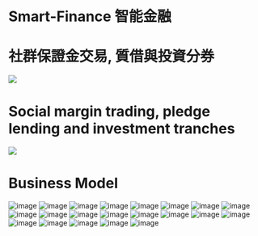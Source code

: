 # Smart-Finance 智能金融
# 社群保證金交易, 質借與投資分券
[![](http://img.youtube.com/vi/v4LLT9rDiuA/0.jpg)](http://www.youtube.com/watch?v=v4LLT9rDiuA "Margin Trading & Pledge Lending")
#
# Social margin trading, pledge lending and investment tranches
[![](http://img.youtube.com/vi/ZifyoLsVPvw/3.jpg)](http://www.youtube.com/watch?v=ZifyoLsVPvw "Margin trading & pledge lending")
#
# Business Model
![image](/images/投影片01.jpg)
![image](/images/投影片02.jpg)
![image](/images/投影片03.jpg)
![image](/images/投影片04.jpg)
![image](/images/投影片05.jpg)
![image](/images/投影片06.jpg)
![image](/images/投影片07.jpg)
![image](/images/投影片08.jpg)
![image](/images/投影片09.jpg)
![image](/images/投影片10.jpg)
![image](/images/投影片11.jpg)
![image](/images/投影片12.jpg)
![image](/images/投影片13.jpg)
![image](/images/投影片14.jpg)
![image](/images/投影片15.jpg)
![image](/images/投影片16.jpg)
![image](/images/投影片17.jpg)
![image](/images/投影片18.jpg)
![image](/images/投影片19.jpg)
![image](/images/投影片20.jpg)
![image](/images/投影片21.jpg)
